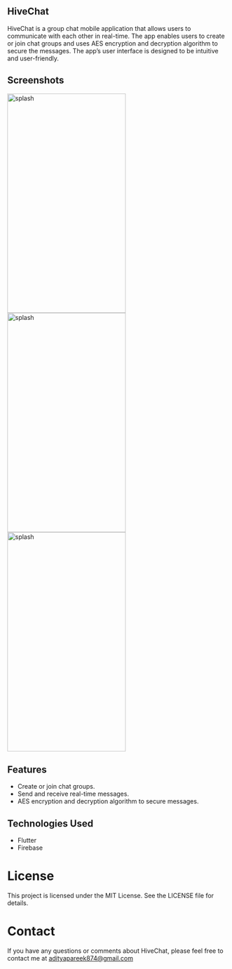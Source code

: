 ## HiveChat
HiveChat is a group chat mobile application that allows users to communicate with each other in real-time. The app enables users to create or join chat groups and uses AES encryption and decryption algorithm to secure the messages. The app’s user interface is designed to be intuitive and user-friendly.

## Screenshots

<img src= "https://user-images.githubusercontent.com/80575917/234341565-2ff078c9-6c0a-4bff-8cc6-7480a9ff25c5.png" alt="splash" width="270" height="500"/> <img src= "https://user-images.githubusercontent.com/80575917/234341741-eefdb198-f98c-4b9a-99b0-f6072406e26e.png" alt="splash" width="270" height="500"/> <img src= "https://user-images.githubusercontent.com/80575917/234341784-eef2c1ea-e5ec-4fd4-8209-79da844713a1.png" alt="splash" width="270" height="500"/>



## Features
* Create or join chat groups.
* Send and receive real-time messages.
* AES encryption and decryption algorithm to secure messages.

## Technologies Used
* Flutter
* Firebase

# License
This project is licensed under the MIT License. See the LICENSE file for details.

# Contact
If you have any questions or comments about HiveChat, please feel free to contact me at adityapareek874@gmail.com
